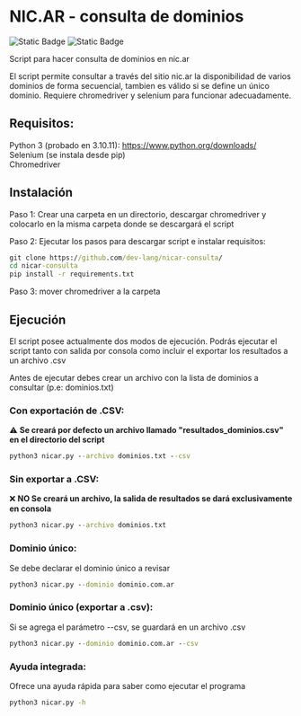 # NIC.AR - consulta de dominios

![Static Badge](https://img.shields.io/badge/3-blue?style=plastic&label=Python&color=blue) ![Static Badge](https://img.shields.io/badge/selenium-blue?style=plastic&color=blue)


Script para hacer consulta de dominios en nic.ar

El script permite consultar a través del sitio nic.ar la disponibilidad de varios dominios de forma secuencial, 
tambien es válido si se define un único dominio. Requiere chromedriver y selenium para funcionar adecuadamente.

## Requisitos:

Python 3 (probado en 3.10.11): https://www.python.org/downloads/<br />
Selenium (se instala desde pip)<br />
Chromedriver <br />

## **Instalación**

Paso 1: Crear una carpeta en un directorio, descargar chromedriver y colocarlo en la misma carpeta donde se descargará el script

Paso 2: Ejecutar los pasos para descargar script e instalar requisitos:

```cmd
git clone https://github.com/dev-lang/nicar-consulta/
cd nicar-consulta
pip install -r requirements.txt
```

Paso 3: mover chromedriver a la carpeta

## **Ejecución**

El script posee actualmente dos modos de ejecución. 
Podrás ejecutar el script tanto con salida por consola como incluir el exportar los resultados a un archivo .csv

Antes de ejecutar debes crear un archivo con la lista de dominios a consultar (p.e: dominios.txt)

### Con exportación de .CSV:

⚠️ **Se creará por defecto un archivo llamado "resultados_dominios.csv" en el directorio del script**

```cmd
python3 nicar.py --archivo dominios.txt --csv
```

### Sin exportar a .CSV:

❌ **NO Se creará un archivo, la salida de resultados se dará exclusivamente en consola**

```cmd
python3 nicar.py --archivo dominios.txt
```

### Dominio único:

Se debe declarar el dominio único a revisar

```cmd
python3 nicar.py --dominio dominio.com.ar
```

### Dominio único (exportar a .csv):

Si se agrega el parámetro --csv, se guardará en un archivo .csv

```cmd
python3 nicar.py --dominio dominio.com.ar --csv
```

### Ayuda integrada:

Ofrece una ayuda rápida para saber como ejecutar el programa

```cmd
python3 nicar.py -h
```
